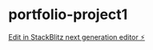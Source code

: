 # portfolio-project1

[Edit in StackBlitz next generation editor ⚡️](https://stackblitz.com/~/github.com/Lucas009-webpropro/portfolio-project1)